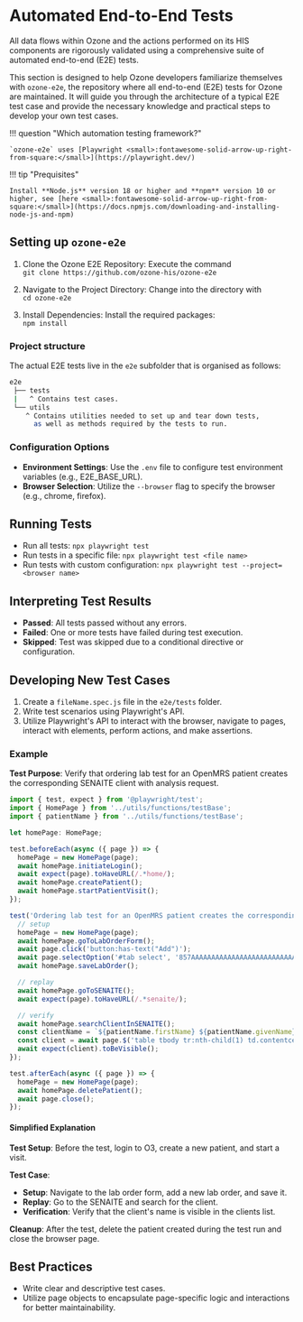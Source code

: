 # Automated End-to-End Tests

All data flows within Ozone and the actions performed on its HIS components are rigorously validated using a comprehensive suite of automated end-to-end (E2E) tests.

This section is designed to help Ozone developers familiarize themselves with `ozone-e2e`, the repository where all end-to-end (E2E) tests for Ozone are maintained. It will guide you through the architecture of a typical E2E test case and provide the necessary knowledge and practical steps to develop your own test cases.

!!! question "Which automation testing framework?"

    `ozone-e2e` uses [Playwright <small>:fontawesome-solid-arrow-up-right-from-square:</small>](https://playwright.dev/)


!!! tip "Prequisites"

    Install **Node.js** version 18 or higher and **npm** version 10 or higher, see [here <small>:fontawesome-solid-arrow-up-right-from-square:</small>](https://docs.npmjs.com/downloading-and-installing-node-js-and-npm)

## Setting up `ozone-e2e`
1. Clone the Ozone E2E Repository: Execute the command<br/>
`git clone https://github.com/ozone-his/ozone-e2e`

2. Navigate to the Project Directory: Change into the directory with<br/>
`cd ozone-e2e`

3. Install Dependencies: Install the required packages:<br/>
`npm install`

### Project structure
The actual E2E tests live in the `e2e` subfolder that is organised as follows:
```bash
e2e
 ├── tests
 |   ^ Contains test cases.
 └── utils
    ^ Contains utilities needed to set up and tear down tests,
      as well as methods required by the tests to run.
```

### Configuration Options

- **Environment Settings**: Use the `.env` file to configure test environment variables (e.g., E2E_BASE_URL).
- **Browser Selection**: Utilize the `--browser` flag to specify the browser (e.g., chrome, firefox).

## Running Tests
- Run all tests: `npx playwright test`
- Run tests in a specific file: `npx playwright test <file name>`
- Run tests with custom configuration: `npx playwright test --project=<browser name>`

## Interpreting Test Results
- **Passed**: All tests passed without any errors.
- **Failed**: One or more tests have failed during test execution.
- **Skipped**: Test was skipped due to a conditional directive or configuration.

## Developing New Test Cases
1. Create a `fileName.spec.js` file in the `e2e/tests` folder.
2. Write test scenarios using Playwright's API.
3. Utilize Playwright's API to interact with the browser, navigate to pages, interact with elements, perform actions, and make assertions.

### Example

**Test Purpose**: Verify that ordering lab test for an OpenMRS patient creates the corresponding SENAITE client with analysis request.

```javascript
import { test, expect } from '@playwright/test';
import { HomePage } from '../utils/functions/testBase';
import { patientName } from '../utils/functions/testBase';

let homePage: HomePage;

test.beforeEach(async ({ page }) => {
  homePage = new HomePage(page);
  await homePage.initiateLogin();
  await expect(page).toHaveURL(/.*home/);
  await homePage.createPatient();
  await homePage.startPatientVisit();
});

test('Ordering lab test for an OpenMRS patient creates the corresponding SENAITE client with analysis request', async ({ page }) => {
  // setup
  homePage = new HomePage(page);
  await homePage.goToLabOrderForm();
  await page.click('button:has-text("Add")');
  await page.selectOption('#tab select', '857AAAAAAAAAAAAAAAAAAAAAAAAAAAAAAAAA');
  await homePage.saveLabOrder();

  // replay
  await homePage.goToSENAITE();
  await expect(page).toHaveURL(/.*senaite/);

  // verify
  await homePage.searchClientInSENAITE();
  const clientName = `${patientName.firstName} ${patientName.givenName}`;
  const client = await page.$('table tbody tr:nth-child(1) td.contentcell.title div span a:has-text("' + clientName + '")');
  await expect(client).toBeVisible();
});

test.afterEach(async ({ page }) => {
  homePage = new HomePage(page);
  await homePage.deletePatient();
  await page.close();
});
```

#### Simplified Explanation

**Test Setup**: Before the test, login to O3, create a new patient, and start a visit.

**Test Case**:

- **Setup**: Navigate to the lab order form, add a new lab order, and save it.
- **Replay**: Go to the SENAITE and search for the client.
- **Verification**: Verify that the client's name is visible in the clients list.

**Cleanup**: After the test, delete the patient created during the test run and close the browser page.

## Best Practices
- Write clear and descriptive test cases.
- Utilize page objects to encapsulate page-specific logic and interactions for better maintainability.